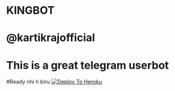 # KINGBOT
# @kartikrajofficial
# This is a great telegram userbot

#Ready nhi h biru
[![Deploy To Heroku](https://www.herokucdn.com/deploy/button.svg)](https://heroku.com/deploy?template=https://github.com/kartikrajofficial/KINGBOT)

